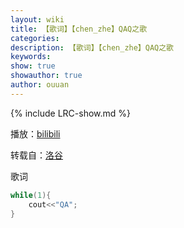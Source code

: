 ```yaml
---
layout: wiki
title: 【歌词】【chen_zhe】QAQ之歌
categories: 
description: 【歌词】【chen_zhe】QAQ之歌
keywords: 
show: true
showauthor: true
author: ouuan
---
```

{% include LRC-show.md %}

播放：[bilibili](https://www.bilibili.com/video/av35024265) 

转载自：[洛谷](https://www.luogu.org/discuss/show/78682)

歌词

```cpp
while(1){
    cout<<"QA";
}
```